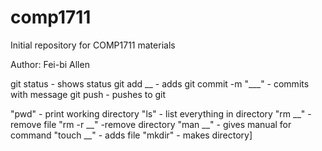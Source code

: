 # comp1711
Initial repository for COMP1711 materials

Author: Fei-bi Allen

git status - shows status
git add __ - adds 
git commit -m "___" -  commits with message
git push   - pushes to git

"pwd" - print working directory
"ls" - list everything in directory
"rm __" - remove file
"rm -r __" -remove directory
"man __" - gives manual for command
"touch __" - adds file
"mkdir" - makes directory]
